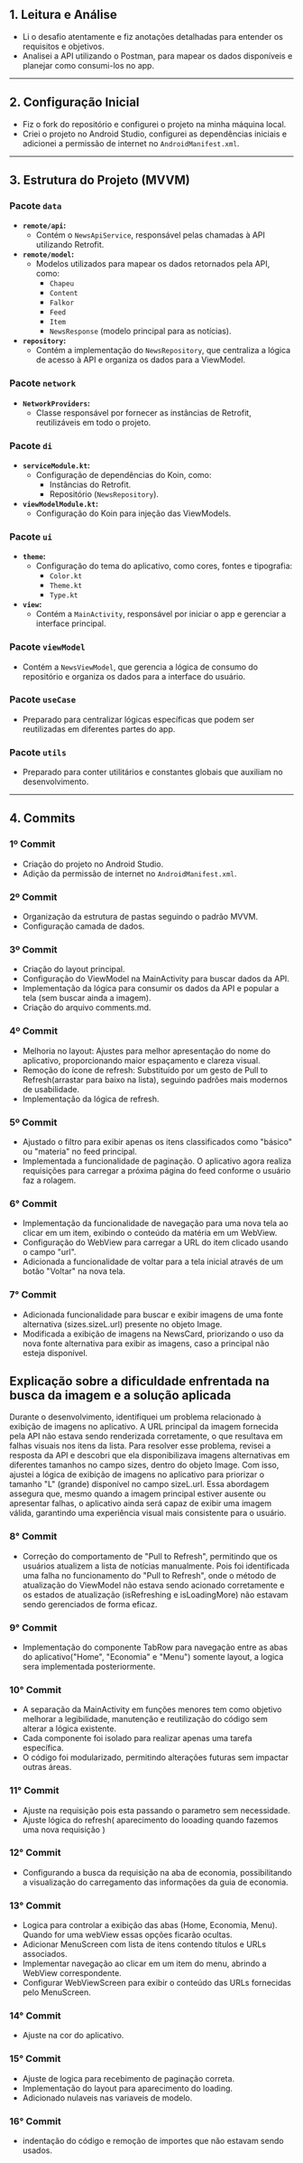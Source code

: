 ## 1. Leitura e Análise
- Li o desafio atentamente e fiz anotações detalhadas para entender os requisitos e objetivos.
- Analisei a API utilizando o Postman, para mapear os dados disponíveis e planejar como consumi-los no app.

---

## 2. Configuração Inicial
- Fiz o fork do repositório e configurei o projeto na minha máquina local.
- Criei o projeto no Android Studio, configurei as dependências iniciais e adicionei a permissão de internet no `AndroidManifest.xml`.

---

## 3. Estrutura do Projeto (MVVM)

### **Pacote `data`**
- **`remote/api`:**
    - Contém o `NewsApiService`, responsável pelas chamadas à API utilizando Retrofit.
- **`remote/model`:**
    - Modelos utilizados para mapear os dados retornados pela API, como:
        - `Chapeu`
        - `Content`
        - `Falkor`
        - `Feed`
        - `Item`
        - `NewsResponse` (modelo principal para as notícias).
- **`repository`:**
    - Contém a implementação do `NewsRepository`, que centraliza a lógica de acesso à API e organiza os dados para a ViewModel.

### **Pacote `network`**
- **`NetworkProviders`:**
    - Classe responsável por fornecer as instâncias de Retrofit, reutilizáveis em todo o projeto.

### **Pacote `di`**
- **`serviceModule.kt`:**
    - Configuração de dependências do Koin, como:
        - Instâncias do Retrofit.
        - Repositório (`NewsRepository`).
- **`viewModelModule.kt`:**
    - Configuração do Koin para injeção das ViewModels.

### **Pacote `ui`**
- **`theme`:**
    - Configuração do tema do aplicativo, como cores, fontes e tipografia:
        - `Color.kt`
        - `Theme.kt`
        - `Type.kt`
- **`view`:**
    - Contém a `MainActivity`, responsável por iniciar o app e gerenciar a interface principal.

### **Pacote `viewModel`**
- Contém a `NewsViewModel`, que gerencia a lógica de consumo do repositório e organiza os dados para a interface do usuário.

### **Pacote `useCase`**
- Preparado para centralizar lógicas específicas que podem ser reutilizadas em diferentes partes do app.

### **Pacote `utils`**
- Preparado para conter utilitários e constantes globais que auxiliam no desenvolvimento.

---

## 4. Commits

### **1º Commit**
- Criação do projeto no Android Studio.
- Adição da permissão de internet no `AndroidManifest.xml`.

### **2º Commit**
- Organização da estrutura de pastas seguindo o padrão MVVM.
- Configuração camada de dados.

### **3º Commit**
- Criação do layout principal.
- Configuração do ViewModel na MainActivity para buscar dados da API.
- Implementação da lógica para consumir os dados da API e popular a tela (sem buscar ainda a imagem).
- Criação do arquivo comments.md.

### **4º Commit**
- Melhoria no layout: Ajustes para melhor apresentação do nome do aplicativo, proporcionando maior espaçamento e clareza visual.
- Remoção do ícone de refresh: Substituído por um gesto de Pull to Refresh(arrastar para baixo na lista), seguindo padrões mais modernos de usabilidade.
- Implementação da lógica de refresh.

### **5º Commit**
- Ajustado o filtro para exibir apenas os itens classificados como "básico" ou "materia" no feed principal.
- Implementada a funcionalidade de paginação. O aplicativo agora realiza requisições para carregar a próxima página do feed conforme o usuário faz a rolagem.

### **6° Commit**
- Implementação da funcionalidade de navegação para uma nova tela ao clicar em um item, exibindo o conteúdo da matéria em um WebView.
- Configuração do WebView para carregar a URL do item clicado usando o campo "url".
- Adicionada a funcionalidade de voltar para a tela inicial através de um botão "Voltar" na nova tela.

### **7° Commit**
- Adicionada funcionalidade para buscar e exibir imagens de uma fonte alternativa (sizes.sizeL.url) presente no objeto Image.
- Modificada a exibição de imagens na NewsCard, priorizando o uso da nova fonte alternativa para exibir as imagens, caso a principal não esteja disponível.

## Explicação sobre a dificuldade enfrentada na busca da imagem e a solução aplicada

Durante o desenvolvimento, identifiquei um problema relacionado à exibição de imagens no aplicativo. A URL principal da imagem fornecida pela API não estava sendo renderizada corretamente, o que resultava em falhas visuais nos itens da lista.
Para resolver esse problema, revisei a resposta da API e descobri que ela disponibilizava imagens alternativas em diferentes tamanhos no campo sizes, dentro do objeto Image. Com isso, ajustei a lógica de exibição de imagens no aplicativo para priorizar o tamanho "L" (grande) disponível no campo sizeL.url.
Essa abordagem assegura que, mesmo quando a imagem principal estiver ausente ou apresentar falhas, o aplicativo ainda será capaz de exibir uma imagem válida, garantindo uma experiência visual mais consistente para o usuário.

### **8° Commit**
- Correção do comportamento de "Pull to Refresh", permitindo que os usuários atualizem a lista de notícias manualmente.
Pois foi identificada uma falha no funcionamento do "Pull to Refresh", onde o método de atualização do ViewModel não estava sendo acionado corretamente e os estados de atualização (isRefreshing e isLoadingMore) não estavam sendo gerenciados de forma eficaz.

### **9° Commit**
- Implementação do componente TabRow para navegação entre as abas do aplicativo("Home", "Economia" e "Menu") somente layout, a logica sera implementada posteriormente.

### **10° Commit**
- A separação da MainActivity em funções menores tem como objetivo melhorar a legibilidade, manutenção e reutilização do código sem alterar a lógica existente.
- Cada componente foi isolado para realizar apenas uma tarefa específica.
- O código foi modularizado, permitindo alterações futuras sem impactar outras áreas.

### **11° Commit**
- Ajuste na requisição pois esta passando o parametro sem necessidade.
- Ajuste lógica do refresh( aparecimento do looading quando fazemos uma nova requisição )

### **12° Commit**
- Configurando a busca da requisição na aba de economia, possibilitando a visualização do carregamento das informações da guia de economia.

### **13° Commit**
- Logica para controlar a exibição das abas (Home, Economia, Menu). Quando for uma webView essas opções ficarão ocultas.
- Adicionar MenuScreen com lista de itens contendo títulos e URLs associados.
- Implementar navegação ao clicar em um item do menu, abrindo a WebView correspondente.
- Configurar WebViewScreen para exibir o conteúdo das URLs fornecidas pelo MenuScreen.

### **14° Commit**
- Ajuste na cor do aplicativo.

### **15° Commit**
- Ajuste de logica para recebimento de paginação correta.
- Implementação do layout para aparecimento do loading.
- Adicionado nulaveis nas variaveis de modelo.

### **16° Commit**
- indentação do código e remoção de importes que não estavam sendo usados.